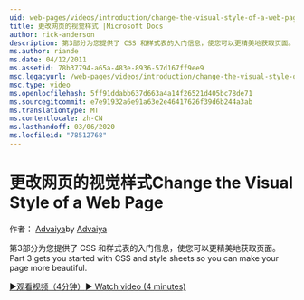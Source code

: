 ```yaml
---
uid: web-pages/videos/introduction/change-the-visual-style-of-a-web-page
title: 更改网页的视觉样式 |Microsoft Docs
author: rick-anderson
description: 第3部分为您提供了 CSS 和样式表的入门信息，使您可以更精美地获取页面。
ms.author: riande
ms.date: 04/12/2011
ms.assetid: 78b37794-a65a-483e-8936-57d167ff9ee9
msc.legacyurl: /web-pages/videos/introduction/change-the-visual-style-of-a-web-page
msc.type: video
ms.openlocfilehash: 5ff91ddabb637d663a4a14f26521d405bc78de71
ms.sourcegitcommit: e7e91932a6e91a63e2e46417626f39d6b244a3ab
ms.translationtype: MT
ms.contentlocale: zh-CN
ms.lasthandoff: 03/06/2020
ms.locfileid: "78512768"
---
```

# <a name="change-the-visual-style-of-a-web-page"></a><span data-ttu-id="fe8ce-103">更改网页的视觉样式</span><span class="sxs-lookup"><span data-stu-id="fe8ce-103">Change the Visual Style of a Web Page</span></span>

<span data-ttu-id="fe8ce-104">作者： [Advaiya](https://twitter.com/Advaiyasolns)</span><span class="sxs-lookup"><span data-stu-id="fe8ce-104">by [Advaiya](https://twitter.com/Advaiyasolns)</span></span>

<span data-ttu-id="fe8ce-105">第3部分为您提供了 CSS 和样式表的入门信息，使您可以更精美地获取页面。</span><span class="sxs-lookup"><span data-stu-id="fe8ce-105">Part 3 gets you started with CSS and style sheets so you can make your page more beautiful.</span></span>

[<span data-ttu-id="fe8ce-106">&#9654;观看视频（4分钟）</span><span class="sxs-lookup"><span data-stu-id="fe8ce-106">&#9654; Watch video (4 minutes)</span></span>](https://channel9.msdn.com/Blogs/ASP-NET-Site-Videos/change-the-visual-style-of-a-web-page)

